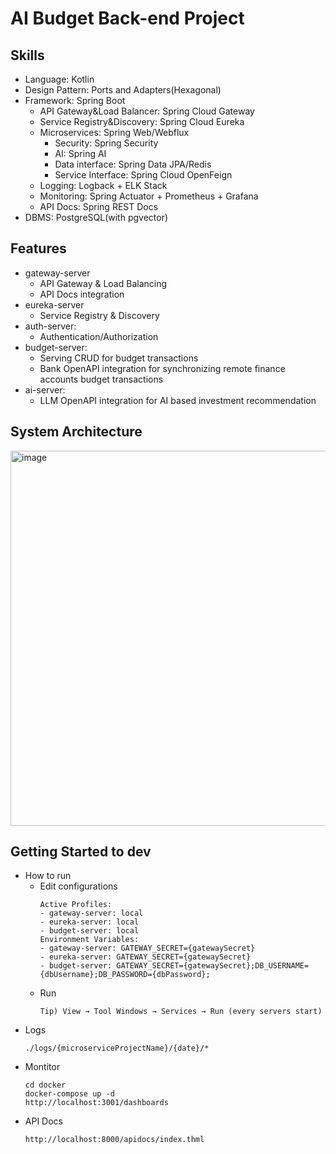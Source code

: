 # AI Budget Back-end Project

## Skills
- Language: Kotlin
- Design Pattern: Ports and Adapters(Hexagonal)
- Framework: Spring Boot
  - API Gateway&Load Balancer: Spring Cloud Gateway
  - Service Registry&Discovery: Spring Cloud Eureka
  - Microservices: Spring Web/Webflux
    - Security: Spring Security
    - AI: Spring AI
    - Data interface: Spring Data JPA/Redis
    - Service Interface: Spring Cloud OpenFeign
  - Logging: Logback + ELK Stack
  - Monitoring: Spring Actuator + Prometheus + Grafana
  - API Docs: Spring REST Docs
- DBMS: PostgreSQL(with pgvector)

## Features
- gateway-server
  - API Gateway & Load Balancing
  - API Docs integration
- eureka-server
  - Service Registry & Discovery
- auth-server:
  - Authentication/Authorization
- budget-server:
  - Serving CRUD for budget transactions
  - Bank OpenAPI integration for synchronizing remote finance accounts budget transactions
- ai-server:
  - LLM OpenAPI integration for AI based investment recommendation

## System Architecture
<img width="1000" height="600" alt="image" src="https://github.com/user-attachments/assets/fb2cc60e-8b4d-46da-9f06-185415f16fa4" />

## Getting Started to dev
- How to run
  - Edit configurations
    ```
    Active Profiles:
    - gateway-server: local
    - eureka-server: local
    - budget-server: local
    Environment Variables:
    - gateway-server: GATEWAY_SECRET={gatewaySecret}
    - eureka-server: GATEWAY_SECRET={gatewaySecret}
    - budget-server: GATEWAY_SECRET={gatewaySecret};DB_USERNAME={dbUsername};DB_PASSWORD={dbPassword};
    ```
  - Run
    ```
    Tip) View → Tool Windows → Services → Run (every servers start)
    ```
- Logs
  ```
  ./logs/{microserviceProjectName}/{date}/*
  ```
- Montitor
  ```
  cd docker
  docker-compose up -d
  http://localhost:3001/dashboards
  ```
- API Docs
  ```
  http://localhost:8000/apidocs/index.thml
  ``` 
